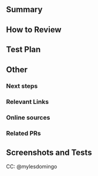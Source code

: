## Summary
## How to Review
## Test Plan
## Other
### Next steps
### Relevant Links
### Online sources
### Related PRs
## Screenshots and Tests
CC: @mylesdomingo
